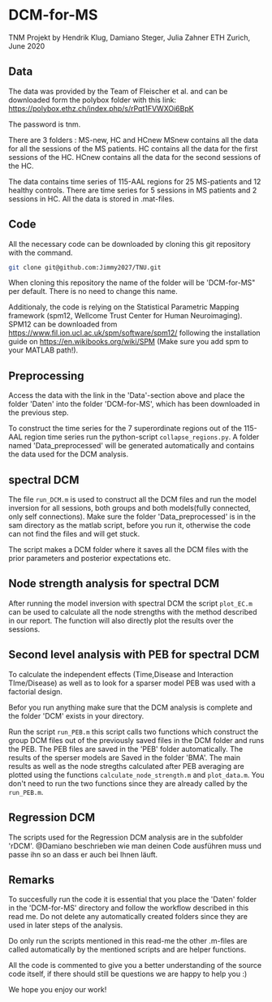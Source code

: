 # DCM-for-MS
TNM Projekt by Hendrik Klug, Damiano Steger, Julia Zahner
ETH Zurich, June 2020

## Data
The data was provided by the Team of Fleischer et al. and can be downloaded form the polybox folder with this link:
https://polybox.ethz.ch/index.php/s/rPqt1FVWXOi6BpK

The password is tnm.

There are 3 folders : MS-new, HC and HCnew 
MSnew contains all the data for all the sessions of the MS patients.
HC contains all the data for the first sessions of the HC.
HCnew contains all the data for the second sessions of the HC.

The data contains time series of 115-AAL regions for 25 MS-patients and 12 healthy controls. There are time series for 5 sessions in MS patients and 2 sessions in HC. All the data is stored in .mat-files.

## Code
All the necessary code can be downloaded by cloning this git repository with the command.

```bash
git clone git@github.com:Jimmy2027/TNU.git
```
When cloning this repository the name of the folder will be 'DCM-for-MS" per default. There is no need to change this name.

Additionaly, the code is relying on the Statistical Parametric Mapping framework (spm12, Wellcome Trust Center for Human Neuroimaging). SPM12 can be downloaded from https://www.fil.ion.ucl.ac.uk/spm/software/spm12/ following the installation guide on https://en.wikibooks.org/wiki/SPM (Make sure you add spm to your MATLAB path!). 


## Preprocessing
Access the data with the link in the 'Data'-section above and place the folder 'Daten' into the folder 'DCM-for-MS', which has been downloaded in the previous step.

To construct the time series for the 7 superordinate regions out of the 115-AAL region time series run the python-script `collapse_regions.py`.
A folder named 'Data_preprocessed' will be generated automatically and contains the data used for the DCM analysis.

## spectral DCM
The file `run_DCM.m` is used to construct all the DCM files and run the model inversion for all sessions, both groups and both models(fully connected, only self connections). Make sure the folder 'Data_preprocessed' is in the sam directory as the matlab script, before you run it, otherwise the code can not find the files and will get stuck.

The script makes a DCM folder where it saves all the DCM files with the prior parameters and posterior expectations etc.

## Node strength analysis for spectral DCM
After running the model inversion with spectral DCM the script `plot_EC.m` can be used to calculate all the node strengths with the method described in our report. The function will also directly plot the results over the sessions.

## Second level analysis with PEB for spectral DCM
To calculate the independent effects (Time,Disease and Interaction TIme/Disease) as well as to look for a sparser model PEB was used with a factorial design. 

Befor you run anything make sure that the DCM analysis is complete and the folder 'DCM' exists in your directory.

Run the script `run_PEB.m` this script calls two functions which construct the group DCM files out of the previously saved files in the DCM folder and runs the PEB.
The PEB files are saved in the 'PEB' folder automatically. The results of the sperser models are Saved in the folder 'BMA'.
The main results as well as the node stregths calculated after PEB averaging are plotted using the functions `calculate_node_strength.m` and `plot_data.m`. You don't need to run the two functions since they are already called by the `run_PEB.m`.

## Regression DCM
The scripts used for the Regression DCM analysis are in the subfolder 'rDCM'. @Damiano beschrieben wie man deinen Code ausführen muss und passe ihn so an dass er auch bei Ihnen läuft.

## Remarks
To succesfully run the code it is essential that you place the 'Daten' folder in the 'DCM-for-MS' directory and follow the workflow described in this read me. Do not delete any automatically created folders since they are used in later steps of the analysis. 

Do only run the scripts mentioned in this read-me the other .m-files are called automatically by the mentioned scripts and are helper functions.

All the code is commented to give you a better understanding of the source code itself, if there should still be questions we are happy to help you :) 

We hope you enjoy our work!




